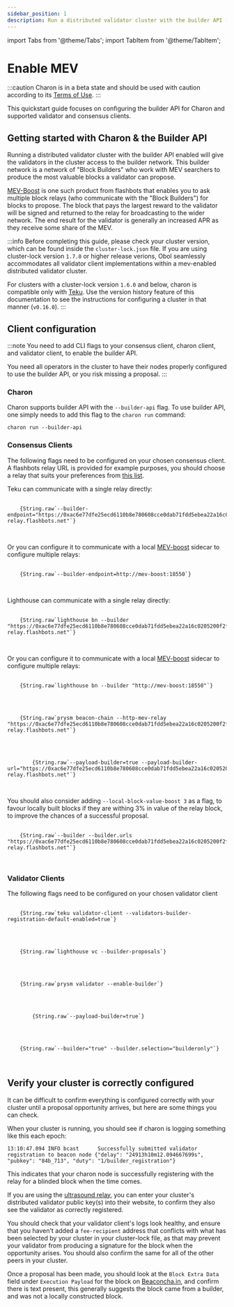 ```yaml
---
sidebar_position: 1
description: Run a distributed validator cluster with the builder API (MEV-Boost)
---
```


import Tabs from '@theme/Tabs';
import TabItem from '@theme/TabItem';

# Enable MEV

:::caution
Charon is in a beta state and should be used with caution according to its [Terms of Use](https://obol.tech/terms.pdf).
:::

This quickstart guide focuses on configuring the builder API for Charon and supported validator and consensus clients.

## Getting started with Charon & the Builder API

Running a distributed validator cluster with the builder API enabled will give the validators in the cluster access to the builder network. This builder network is a network of "Block Builders"
who work with MEV searchers to produce the most valuable blocks a validator can propose.

[MEV-Boost](https://boost.flashbots.net/) is one such product from flashbots that enables you to ask multiple
block relays (who communicate with the "Block Builders") for blocks to propose. The block that pays the largest reward to the validator will be signed and returned to the relay for broadcasting to the wider
network. The end result for the validator is generally an increased APR as they receive some share of the MEV.

:::info 
Before completing this guide, please check your cluster version, which can be found inside the `cluster-lock.json` file. If you are using cluster-lock version `1.7.0` or higher release verions, Obol seamlessly accommodates all validator client implementations within a mev-enabled distributed validator cluster.

For clusters with a cluster-lock version `1.6.0` and below, charon is compatible only with [Teku](https://github.com/ConsenSys/teku). Use the version history feature of this documentation to see the instructions for configuring a cluster in that manner (`v0.16.0`).
:::

## Client configuration

:::note
You need to add CLI flags to your consensus client, charon client, and validator client, to enable the builder API.

You need all operators in the cluster to have their nodes properly configured to use the builder API, or you risk missing a proposal. 
:::

### Charon

Charon supports builder API with the `--builder-api` flag. To use builder API, one simply needs to add this flag to the `charon run` command:

```
charon run --builder-api
```

### Consensus Clients

The following flags need to be configured on your chosen consensus client. A flashbots relay URL is provided for example purposes, you should choose a relay that suits your preferences from [this list](https://github.com/eth-educators/ethstaker-guides/blob/main/MEV-relay-list.md#mev-relay-list-for-mainnet). 

<Tabs groupId="consensus-clients">
  <TabItem value="teku" label="Teku" default>
    Teku can communicate with a single relay directly:
    <pre>
      <code>
    {String.raw`--builder-endpoint="https://0xac6e77dfe25ecd6110b8e780608cce0dab71fdd5ebea22a16c0205200f2f8e2e3ad3b71d3499c54ad14d6c21b41a37ae@boost-relay.flashbots.net"`}
      </code>
    </pre>
    Or you can configure it to communicate with a local <a href="https://github.com/flashbots/mev-boost" target="_blank">MEV-boost</a> sidecar to configure multiple relays:
    <pre>
      <code>
    {String.raw`--builder-endpoint=http://mev-boost:18550`}
      </code>
    </pre>
  </TabItem>
  <TabItem value="lighthouse" label="Lighthouse">
    Lighthouse can communicate with a single relay directly:
    <pre>
      <code>
    {String.raw`lighthouse bn --builder "https://0xac6e77dfe25ecd6110b8e780608cce0dab71fdd5ebea22a16c0205200f2f8e2e3ad3b71d3499c54ad14d6c21b41a37ae@boost-relay.flashbots.net"`}
      </code>
    </pre>
    Or you can configure it to communicate with a local <a href="https://github.com/flashbots/mev-boost" target="_blank">MEV-boost</a> sidecar to configure multiple relays:
    <pre>
      <code>
    {String.raw`lighthouse bn --builder "http://mev-boost:18550"`}
      </code>
    </pre>
  </TabItem>
  <TabItem value="prysm" label="Prysm">
    <pre>
      <code>
    {String.raw`prysm beacon-chain --http-mev-relay "https://0xac6e77dfe25ecd6110b8e780608cce0dab71fdd5ebea22a16c0205200f2f8e2e3ad3b71d3499c54ad14d6c21b41a37ae@boost-relay.flashbots.net"`}
      </code>
    </pre>
  </TabItem>
  <TabItem value="nimbus" label="Nimbus">
    <pre>
      <code>
        {String.raw`--payload-builder=true --payload-builder-url="https://0xac6e77dfe25ecd6110b8e780608cce0dab71fdd5ebea22a16c0205200f2f8e2e3ad3b71d3499c54ad14d6c21b41a37ae@boost-relay.flashbots.net"`}
      </code>
    </pre>
    You should also consider adding <code>--local-block-value-boost 3</code> as a flag, to favour locally built blocks if they are withing 3% in value of the relay block, to improve the chances of a successful proposal.
  </TabItem>
  <TabItem value="lodestar" label="Lodestar">
    <pre>
      <code>
    {String.raw`--builder --builder.urls "https://0xac6e77dfe25ecd6110b8e780608cce0dab71fdd5ebea22a16c0205200f2f8e2e3ad3b71d3499c54ad14d6c21b41a37ae@boost-relay.flashbots.net"`}
      </code>
    </pre>
  </TabItem>
</Tabs>

### Validator Clients

The following flags need to be configured on your chosen validator client

<Tabs groupId="validator-clients">
  <TabItem value="teku" label="Teku" default>
    <pre>
      <code>
    {String.raw`teku validator-client --validators-builder-registration-default-enabled=true`}
      </code>
    </pre>

  </TabItem>
  <TabItem value="lighthouse" label="Lighthouse">
    <pre>
      <code>
    {String.raw`lighthouse vc --builder-proposals`}
      </code>
    </pre>
  </TabItem>
  <TabItem value="prysm" label="Prysm">
    <pre>
      <code>
    {String.raw`prysm validator --enable-builder`}
      </code>
    </pre>
  </TabItem>
  <TabItem value="nimbus" label="Nimbus">
    <pre>
      <code>
        {String.raw`--payload-builder=true`}
      </code>
    </pre>
  </TabItem>
  <TabItem value="lodestar" label="Lodestar">
    <pre>
      <code>
    {String.raw`--builder="true" --builder.selection="builderonly"`}
      </code>
    </pre>
  </TabItem>
</Tabs>

## Verify your cluster is correctly configured

It can be difficult to confirm everything is configured correctly with your cluster until a proposal opportunity arrives, but here are some things you can check. 

When your cluster is running, you should see if charon is logging something like this each epoch:
```
13:10:47.094 INFO bcast      Successfully submitted validator registration to beacon node {"delay": "24913h10m12.094667699s", "pubkey": "84b_713", "duty": "1/builder_registration"}
```

This indicates that your charon node is successfully registering with the relay for a blinded block when the time comes. 

If you are using the [ultrasound relay](https://relay.ultrasound.money), you can enter your cluster's distributed validator public key(s) into their website, to confirm they also see the validator as correctly registered. 

You should check that your validator client's logs look healthy, and ensure that you haven't added a `fee-recipient` address that conflicts with what has been selected by your cluster in your cluster-lock file, as that may prevent your validator from producing a signature for the block when the opportunity arises. You should also confirm the same for all of the other peers in your cluster. 

Once a proposal has been made, you should look at the `Block Extra Data` field under `Execution Payload` for the block on [Beaconcha.in](https://beaconcha.in/block/18450364), and confirm there is text present, this generally suggests the block came from a builder, and was not a locally constructed block. 